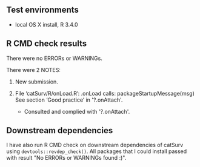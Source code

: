 ## Test environments
* local OS X install, R 3.4.0

## R CMD check results
There were no ERRORs or WARNINGs. 

There were 2 NOTES:

1. New submission.
  
2. File ‘catSurv/R/onLoad.R’: .onLoad calls: packageStartupMessage(msg) See section ‘Good practice’ in '?.onAttach'.
    * Consulted and complied with '?.onAttach'.
  

## Downstream dependencies
I have also run R CMD check on downstream dependencies of catSurv using `devtools::revdep_check()`.
All packages that I could install passed with result "No ERRORs or WARNINGs found :)".